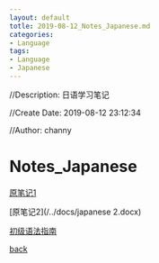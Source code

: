 ```yaml
---
layout: default
totle: 2019-08-12_Notes_Japanese.md
categories:
- Language
tags:
- Language
- Japanese
---
```

//Description: 日语学习笔记

//Create Date: 2019-08-12 23:12:34

//Author: channy

# Notes_Japanese

[原笔记1](/../docs/japanese.docx)

[原笔记2](/../docs/japanese 2.docx)

[初级语法指南](http://res.wokanxing.info/jpgramma/index.html)

[back](./)

